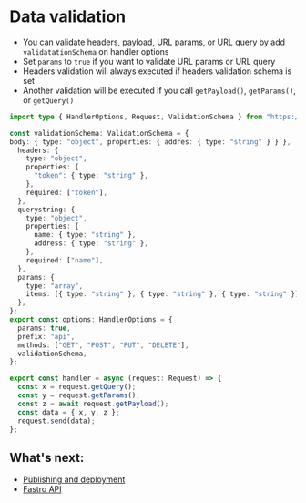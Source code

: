 # Data validation

- You can validate headers, payload, URL params, or URL query by add `validatationSchema` on handler options
- Set `params` to `true` if you want to validate URL params or URL query
- Headers validation will always executed if headers validation schema is set
- Another validation will be executed if you call `getPayload()`, `getParams()`, or `getQuery()`


```ts
import type { HandlerOptions, Request, ValidationSchema } from "https://raw.fastro.dev/master/mod.ts";

const validationSchema: ValidationSchema = {
body: { type: "object", properties: { addres: { type: "string" } } },
  headers: {
    type: "object",
    properties: {
      "token": { type: "string" },
    },
    required: ["token"],
  },
  querystring: {
    type: "object",
    properties: {
      name: { type: "string" },
      address: { type: "string" },
    },
    required: ["name"],
  },
  params: {
    type: "array",
    items: [{ type: "string" }, { type: "string" }, { type: "string" }],
  },
};
export const options: HandlerOptions = {
  params: true,
  prefix: "api",
  methods: ["GET", "POST", "PUT", "DELETE"],
  validationSchema,
};

export const handler = async (request: Request) => {
  const x = request.getQuery();
  const y = request.getParams();
  const z = await request.getPayload();
  const data = { x, y, z };
  request.send(data);
};
```


## What's next:
- [Publishing and deployment](deployment.md)
- [Fastro API](api.md)
